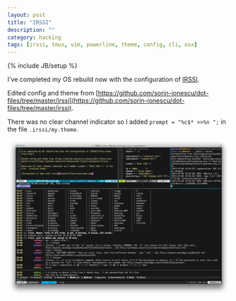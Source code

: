 ```yaml
---
layout: post
title: "IRSSI"
description: ""
category: hacking
tags: [irssi, tmux, vim, powerline, theme, config, cli, osx]
---
```

{% include JB/setup %}

I've completed my OS rebuild now with the configuration of [IRSSI](http://www.irssi.org/).

Edited config and theme from [https://github.com/sorin-ionescu/dot-files/tree/master/irssi](https://github.com/sorin-ionescu/dot-files/tree/master/irssi).

There was no clear channel indicator so I added `prompt = "%c$* >>%n ";` in the file `.irssi/my.theme`.

![Screenshot of tmux with irssi](/assets/files/irssi-tmux.png)


